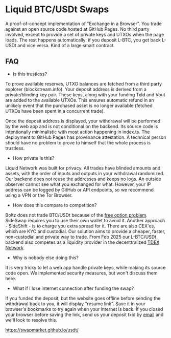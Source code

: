 # Liquid BTC/USDt Swaps

A proof-of-concept implementation of "Exchange in a Browser". You trade against an open source code hosted at GitHub Pages. No third party involved, except to provide a set of private keys and UTXOs when the page loads. The rest happens automatically: if you deposit L-BTC, you get back L-USDt and vice versa. Kind of a large smart contract.

## FAQ

- Is this trustless? 

To prove available reserves, UTXO balances are fetched from a third party explorer (blockstream.info). Your deposit address is derived from a private/blinding key pair. These keys, along with your funding TxId and Vout are added to the available UTXOs. This ensures automatic refund in an unlikely event that the purchased asset is no longer available (fetched UTXOs have been spent in a concurrent trade). 

Once the deposit address is displayed, your withdrawal will be performed by the web app and is not conditional on the backend. Its source code is intentionally minimalistic with most action happening in index.ts. The deployment to GitHub Pages has provenance attestation. A technical person should have no problem to prove to himself that the whole process is trustless.

- How private is this?

Liquid Network was built for privacy. All trades have blinded amounts and assets, with the order of inputs and outputs in your withdrawal randomized. Our backend does not reuse the addresses and keeps no logs. An outside observer cannot see what you exchanged for what. However, your IP address can be logged by GitHub or API endpoints, so we recommend using a VPN or the Tor Browser.

- How does this compare to competition?

Boltz does not trade BTC/USDt because of the [free option problem](https://blog.boltz.exchange/p/the-problem-with-free-options-69f9f59a2d48). SideSwap requires you to use their own wallet to avoid it. Another approach - SideShift - is to charge you extra spread for it. There are also CEX'es, which are KYC and custodial. Our solution aims to provide a cheaper, faster, non-custodial and private way to trade. From Feb 2025 our L-BTC/USDt backend also competes as a liquidity provider in the decenttralized [TDEX Network](https://swapmarket.github.io/usdt/).

- Why is nobody else doing this?

It is very tricky to let a web app handle private keys, while making its source code open. We implemented security measures, but won't discuss them here.

- What if I lose internet connection after funding the swap?

If you funded the deposit, but the website goes offline before sending the withdrawal back to you, it will display "resume link". Save it in your browser's bookmarks to try again when your internet is back. If you closed your browser before saving the link, send us your deposit txid by [email](mailto:swapmarket.wizard996@passinbox.com) and we'll look to resolve this.

https://swapmarket.github.io/usdt/

